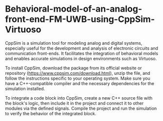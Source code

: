 # Behavioral-model-of-an-analog-front-end-FM-UWB-using-CppSim-Virtuoso

CppSim is a simulation tool for modeling analog and digital systems, especially useful for the development and analysis of electronic circuits and communication front-ends. It facilitates the integration of behavioral models and enables accurate simulations in design environments such as Virtuoso.

To install CppSim, download the package from its official website or repository (https://www.cppsim.com/download.html), unzip the file, and follow the instructions specific to your operating system. Make sure you have a C++-compatible compiler and the necessary dependencies for the simulation installed.

To integrate a code block into CppSim, create a new C++ source file with the block's logic, then include it in the project and connect it to other modules via the defined signals. Compile the project and run the simulation to verify the behavior of the integrated block.
